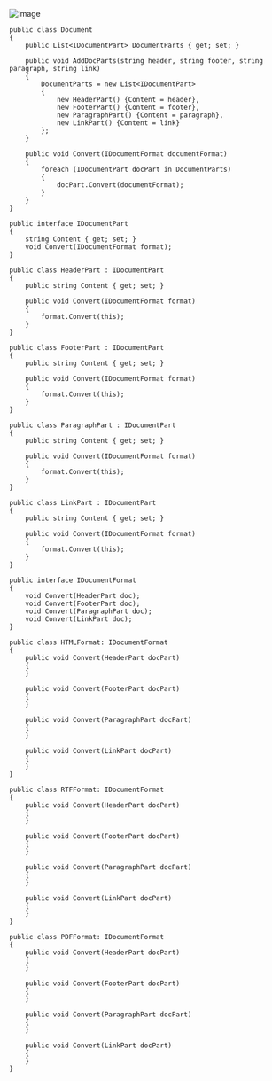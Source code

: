 ![image](https://user-images.githubusercontent.com/53172079/181787423-0e845556-0c97-44be-be9d-f9756e007c2a.png)

    public class Document
    {
        public List<IDocumentPart> DocumentParts { get; set; }

        public void AddDocParts(string header, string footer, string paragraph, string link)
        {
            DocumentParts = new List<IDocumentPart>
            {
                new HeaderPart() {Content = header},
                new FooterPart() {Content = footer},
                new ParagraphPart() {Content = paragraph},
                new LinkPart() {Content = link}
            };
        }

        public void Convert(IDocumentFormat documentFormat)
        {
            foreach (IDocumentPart docPart in DocumentParts)
            {
                docPart.Convert(documentFormat);
            }
        }
    }
    
    public interface IDocumentPart
    {
        string Content { get; set; }
        void Convert(IDocumentFormat format);
    }
    
    public class HeaderPart : IDocumentPart
    {
        public string Content { get; set; }

        public void Convert(IDocumentFormat format)
        {
            format.Convert(this);
        }
    }
    
    public class FooterPart : IDocumentPart
    {
        public string Content { get; set; }

        public void Convert(IDocumentFormat format)
        {
            format.Convert(this);
        }
    }
    
    public class ParagraphPart : IDocumentPart
    {
        public string Content { get; set; }

        public void Convert(IDocumentFormat format)
        {
            format.Convert(this);
        }
    }
    
    public class LinkPart : IDocumentPart
    {
        public string Content { get; set; }

        public void Convert(IDocumentFormat format)
        {
            format.Convert(this);
        }
    }
    
    public interface IDocumentFormat
    {
        void Convert(HeaderPart doc);
        void Convert(FooterPart doc);
        void Convert(ParagraphPart doc);
        void Convert(LinkPart doc);
    }
    
    public class HTMLFormat: IDocumentFormat
    {
        public void Convert(HeaderPart docPart)
        {
        }

        public void Convert(FooterPart docPart)
        {
        }

        public void Convert(ParagraphPart docPart)
        {
        }

        public void Convert(LinkPart docPart)
        {
        }
    }
    
    public class RTFFormat: IDocumentFormat
    {
        public void Convert(HeaderPart docPart)
        {
        }

        public void Convert(FooterPart docPart)
        {
        }

        public void Convert(ParagraphPart docPart)
        {
        }

        public void Convert(LinkPart docPart)
        {
        }
    }
    
    public class PDFFormat: IDocumentFormat
    {
        public void Convert(HeaderPart docPart)
        {
        }

        public void Convert(FooterPart docPart)
        {
        }

        public void Convert(ParagraphPart docPart)
        {
        }

        public void Convert(LinkPart docPart)
        {
        }
    }
    
